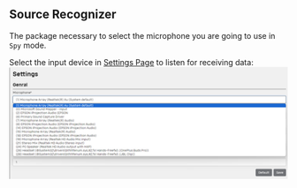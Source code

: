 ## Source Recognizer

The package necessary to select the microphone you are going to use in `Spy` mode.

Select the input device in [Settings Page](../README.md#settings) to listen for receiving data:
<img src="../screenshots/settings_microphone.png" alt="settings_microphone"> 
